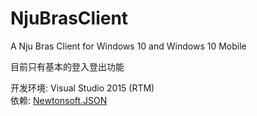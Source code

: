 # NjuBrasClient
A Nju Bras Client for Windows 10 and Windows 10 Mobile

目前只有基本的登入登出功能

开发环境: Visual Studio 2015 (RTM)  
依赖: [Newtonsoft.JSON](http://json.codeplex.com/)
